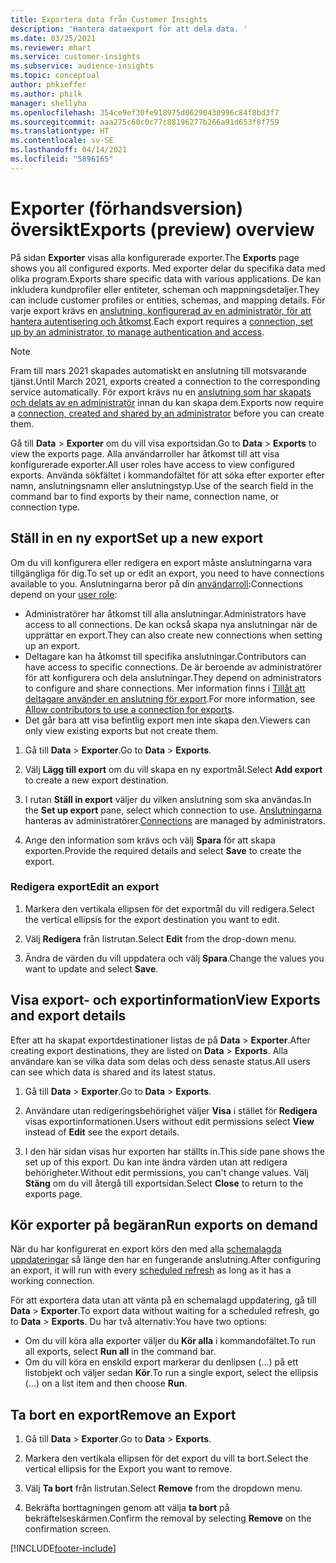 ```yaml
---
title: Exportera data från Customer Insights
description: 'Hantera dataexport för att dela data. '
ms.date: 03/25/2021
ms.reviewer: mhart
ms.service: customer-insights
ms.subservice: audience-insights
ms.topic: conceptual
author: phkieffer
ms.author: philk
manager: shellyha
ms.openlocfilehash: 354ce9ef30fe918975d06290430996c84f8bd3f7
ms.sourcegitcommit: aaa275c60c0c77c88196277b266a91d653f8f759
ms.translationtype: HT
ms.contentlocale: sv-SE
ms.lasthandoff: 04/14/2021
ms.locfileid: "5896165"
---
```

# <a name="exports-preview-overview"></a><span data-ttu-id="a3f00-103">Exporter (förhandsversion) översikt</span><span class="sxs-lookup"><span data-stu-id="a3f00-103">Exports (preview) overview</span></span>

<span data-ttu-id="a3f00-104">På sidan **Exporter** visas alla konfigurerade exporter.</span><span class="sxs-lookup"><span data-stu-id="a3f00-104">The **Exports** page shows you all configured exports.</span></span> <span data-ttu-id="a3f00-105">Med exporter delar du specifika data med olika program.</span><span class="sxs-lookup"><span data-stu-id="a3f00-105">Exports share specific data with various applications.</span></span> <span data-ttu-id="a3f00-106">De kan inkludera kundprofiler eller entiteter, scheman och mappningsdetaljer.</span><span class="sxs-lookup"><span data-stu-id="a3f00-106">They can include customer profiles or entities, schemas, and mapping details.</span></span> <span data-ttu-id="a3f00-107">För varje export krävs en [anslutning, konfigurerad av en administratör, för att hantera autentisering och åtkomst](connections.md).</span><span class="sxs-lookup"><span data-stu-id="a3f00-107">Each export requires a [connection, set up by an administrator, to manage authentication and access](connections.md).</span></span>

> [!NOTE]
> <span data-ttu-id="a3f00-108">Fram till mars 2021 skapades automatiskt en anslutning till motsvarande tjänst.</span><span class="sxs-lookup"><span data-stu-id="a3f00-108">Until March 2021, exports created a connection to the corresponding service automatically.</span></span> <span data-ttu-id="a3f00-109">För export krävs nu en [anslutning som har skapats och delats av en administratör](connections.md) innan du kan skapa dem.</span><span class="sxs-lookup"><span data-stu-id="a3f00-109">Exports now require a [connection, created and shared by an administrator](connections.md) before you can create them.</span></span>

<span data-ttu-id="a3f00-110">Gå till **Data** > **Exporter** om du vill visa exportsidan.</span><span class="sxs-lookup"><span data-stu-id="a3f00-110">Go to **Data** > **Exports** to view the exports page.</span></span> <span data-ttu-id="a3f00-111">Alla användarroller har åtkomst till att visa konfigurerade exporter.</span><span class="sxs-lookup"><span data-stu-id="a3f00-111">All user roles have access to view configured exports.</span></span> <span data-ttu-id="a3f00-112">Använda sökfältet i kommandofältet för att söka efter exporter efter namn, anslutningsnamn eller anslutningstyp.</span><span class="sxs-lookup"><span data-stu-id="a3f00-112">Use of the search field in the command bar to find exports by their name, connection name, or connection type.</span></span>

## <a name="set-up-a-new-export"></a><span data-ttu-id="a3f00-113">Ställ in en ny export</span><span class="sxs-lookup"><span data-stu-id="a3f00-113">Set up a new export</span></span>

<span data-ttu-id="a3f00-114">Om du vill konfigurera eller redigera en export måste anslutningarna vara tillgängliga för dig.</span><span class="sxs-lookup"><span data-stu-id="a3f00-114">To set up or edit an export, you need to have connections available to you.</span></span> <span data-ttu-id="a3f00-115">Anslutningarna beror på din [användarroll](permissions.md):</span><span class="sxs-lookup"><span data-stu-id="a3f00-115">Connections depend on your [user role](permissions.md):</span></span>
- <span data-ttu-id="a3f00-116">Administratörer har åtkomst till alla anslutningar.</span><span class="sxs-lookup"><span data-stu-id="a3f00-116">Administrators have access to all connections.</span></span> <span data-ttu-id="a3f00-117">De kan också skapa nya anslutningar när de upprättar en export.</span><span class="sxs-lookup"><span data-stu-id="a3f00-117">They can also create new connections when setting up an export.</span></span>
- <span data-ttu-id="a3f00-118">Deltagare kan ha åtkomst till specifika anslutningar.</span><span class="sxs-lookup"><span data-stu-id="a3f00-118">Contributors can have access to specific connections.</span></span> <span data-ttu-id="a3f00-119">De är beroende av administratörer för att konfigurera och dela anslutningar.</span><span class="sxs-lookup"><span data-stu-id="a3f00-119">They depend on administrators to configure and share connections.</span></span> <span data-ttu-id="a3f00-120">Mer information finns i [Tillåt att deltagare använder en anslutning för export](connections.md#allow-contributors-to-use-a-connection-for-exports).</span><span class="sxs-lookup"><span data-stu-id="a3f00-120">For more information, see [Allow contributors to use a connection for exports](connections.md#allow-contributors-to-use-a-connection-for-exports).</span></span>
- <span data-ttu-id="a3f00-121">Det går bara att visa befintlig export men inte skapa den.</span><span class="sxs-lookup"><span data-stu-id="a3f00-121">Viewers can only view existing exports but not create them.</span></span>

1. <span data-ttu-id="a3f00-122">Gå till **Data** > **Exporter**.</span><span class="sxs-lookup"><span data-stu-id="a3f00-122">Go to **Data** > **Exports**.</span></span>

1. <span data-ttu-id="a3f00-123">Välj **Lägg till export** om du vill skapa en ny exportmål.</span><span class="sxs-lookup"><span data-stu-id="a3f00-123">Select **Add export** to create a new export destination.</span></span>

1. <span data-ttu-id="a3f00-124">I rutan **Ställ in export** väljer du vilken anslutning som ska användas.</span><span class="sxs-lookup"><span data-stu-id="a3f00-124">In the **Set up export** pane, select which connection to use.</span></span> <span data-ttu-id="a3f00-125">[Anslutningarna ](connections.md) hanteras av administratörer.</span><span class="sxs-lookup"><span data-stu-id="a3f00-125">[Connections](connections.md) are managed by administrators.</span></span> 

1. <span data-ttu-id="a3f00-126">Ange den information som krävs och välj **Spara** för att skapa exporten.</span><span class="sxs-lookup"><span data-stu-id="a3f00-126">Provide the required details and select **Save** to create the export.</span></span>

### <a name="edit-an-export"></a><span data-ttu-id="a3f00-127">Redigera export</span><span class="sxs-lookup"><span data-stu-id="a3f00-127">Edit an export</span></span>

1. <span data-ttu-id="a3f00-128">Markera den vertikala ellipsen för det exportmål du vill redigera.</span><span class="sxs-lookup"><span data-stu-id="a3f00-128">Select the vertical ellipsis for the export destination you want to edit.</span></span>

1. <span data-ttu-id="a3f00-129">Välj **Redigera** från listrutan.</span><span class="sxs-lookup"><span data-stu-id="a3f00-129">Select **Edit** from the drop-down menu.</span></span>

1. <span data-ttu-id="a3f00-130">Ändra de värden du vill uppdatera och välj **Spara**.</span><span class="sxs-lookup"><span data-stu-id="a3f00-130">Change the values you want to update and select **Save**.</span></span>

## <a name="view-exports-and-export-details"></a><span data-ttu-id="a3f00-131">Visa export- och exportinformation</span><span class="sxs-lookup"><span data-stu-id="a3f00-131">View Exports and export details</span></span>

<span data-ttu-id="a3f00-132">Efter att ha skapat exportdestinationer listas de på **Data** > **Exporter**.</span><span class="sxs-lookup"><span data-stu-id="a3f00-132">After creating export destinations, they are listed on **Data** > **Exports**.</span></span> <span data-ttu-id="a3f00-133">Alla användare kan se vilka data som delas och dess senaste status.</span><span class="sxs-lookup"><span data-stu-id="a3f00-133">All users can see which data is shared and its latest status.</span></span>

1. <span data-ttu-id="a3f00-134">Gå till **Data** > **Exporter**.</span><span class="sxs-lookup"><span data-stu-id="a3f00-134">Go to **Data** > **Exports**.</span></span>

1. <span data-ttu-id="a3f00-135">Användare utan redigeringsbehörighet väljer **Visa** i stället för **Redigera** visas exportinformationen.</span><span class="sxs-lookup"><span data-stu-id="a3f00-135">Users without edit permissions select **View** instead of **Edit** see the export details.</span></span>

1. <span data-ttu-id="a3f00-136">I den här sidan visas hur exporten har ställts in.</span><span class="sxs-lookup"><span data-stu-id="a3f00-136">This side pane shows the set up of this export.</span></span> <span data-ttu-id="a3f00-137">Du kan inte ändra värden utan att redigera behörigheter.</span><span class="sxs-lookup"><span data-stu-id="a3f00-137">Without edit permissions, you can't change values.</span></span> <span data-ttu-id="a3f00-138">Välj **Stäng** om du vill återgå till exportsidan.</span><span class="sxs-lookup"><span data-stu-id="a3f00-138">Select **Close** to return to the exports page.</span></span>

## <a name="run-exports-on-demand"></a><span data-ttu-id="a3f00-139">Kör exporter på begäran</span><span class="sxs-lookup"><span data-stu-id="a3f00-139">Run exports on demand</span></span>

<span data-ttu-id="a3f00-140">När du har konfigurerat en export körs den med alla [schemalagda uppdateringar](system.md#schedule-tab) så länge den har en fungerande anslutning.</span><span class="sxs-lookup"><span data-stu-id="a3f00-140">After configuring an export, it will run with every [scheduled refresh](system.md#schedule-tab) as long as it has a working connection.</span></span>

<span data-ttu-id="a3f00-141">För att exportera data utan att vänta på en schemalagd uppdatering, gå till **Data** > **Exporter**.</span><span class="sxs-lookup"><span data-stu-id="a3f00-141">To export data without waiting for a scheduled refresh, go to **Data** > **Exports**.</span></span> <span data-ttu-id="a3f00-142">Du har två alternativ:</span><span class="sxs-lookup"><span data-stu-id="a3f00-142">You have two options:</span></span>

- <span data-ttu-id="a3f00-143">Om du vill köra alla exporter väljer du **Kör alla** i kommandofältet.</span><span class="sxs-lookup"><span data-stu-id="a3f00-143">To run all exports, select **Run all** in the command bar.</span></span> 
- <span data-ttu-id="a3f00-144">Om du vill köra en enskild export markerar du denlipsen (...) på ett listobjekt och väljer sedan **Kör**.</span><span class="sxs-lookup"><span data-stu-id="a3f00-144">To run a single export, select the ellipsis (...) on a list item and then choose **Run**.</span></span>

## <a name="remove-an-export"></a><span data-ttu-id="a3f00-145">Ta bort en export</span><span class="sxs-lookup"><span data-stu-id="a3f00-145">Remove an Export</span></span>

1. <span data-ttu-id="a3f00-146">Gå till **Data** > **Exporter**.</span><span class="sxs-lookup"><span data-stu-id="a3f00-146">Go to **Data** > **Exports**.</span></span>

1. <span data-ttu-id="a3f00-147">Markera den vertikala ellipsen för det export du vill ta bort.</span><span class="sxs-lookup"><span data-stu-id="a3f00-147">Select the vertical ellipsis for the Export you want to remove.</span></span>

1. <span data-ttu-id="a3f00-148">Välj **Ta bort** från listrutan.</span><span class="sxs-lookup"><span data-stu-id="a3f00-148">Select **Remove** from the dropdown menu.</span></span>

1. <span data-ttu-id="a3f00-149">Bekräfta borttagningen genom att välja **ta bort** på bekräftelseskärmen.</span><span class="sxs-lookup"><span data-stu-id="a3f00-149">Confirm the removal by selecting **Remove** on the confirmation screen.</span></span>


[!INCLUDE[footer-include](../includes/footer-banner.md)]
